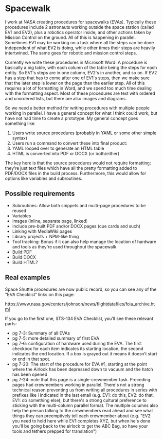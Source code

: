 Spacewalk
=========

I work at NASA creating procedures for spacewalks (EVAs). Typically these procedures include 2 astronauts working outside the space station (called EV1 and EV2), plus a robotics operator inside, and other actions taken by Mission Control on the ground. All of this is happening in parallel. Sometimes EV1 may be working on a task where all the steps can be done independent of what EV2 is doing, while other times their steps are heavily intertwined. The same goes for robotic and mission control steps.

Currently we write these procedures in Microsoft Word. A procedure is basically a big table, with each column of the table being the steps for each entity. So EV1's steps are in one column, EV2's in another, and so on. If EV2 has a step that has to come after one of EV1's steps, then we make sure that the later step is lower on the page than the earlier step. All of this requires a lot of formatting in Word, and we spend too much time dealing with the formatting aspect. Most of these procedures are text with ordered and unordered lists, but there are also images and diagrams.

So we need a better method for writing procedures with multiple people working in parallel. I have a general concept for what I think could work, but have not had time to create a prototype. My general concept goes something like:

1. Users write source procedures (probably in YAML or some other simple syntax)
2. Users run a command to convert these into final product:
  1. YAML looped over to generate an HTML table
  2. HTML is converted into PDF or DOCX (or both/either)

The key here is that the source procedures would not require formatting; they're just text files which have all the pretty formatting added to PDF/DOCX files in the build process. Furthermore, this would allow for options like variables and subroutines.

Possible requirements
---------------------

- Subroutines: Allow both snippets and multi-page procedures to be reused
- Variables
- Images (inline, separate page, linked)
- Include pre-built PDF and/or DOCX pages (cue cards and such)
- Linking with MediaWiki pages
- Library projects + NPM-like thing
- Tool tracking: Bonus if it can also help manage the location of hardware and tools as they're used throughout the spacewalk
- Build PDF
- Build DOCX
- Build HTML?

Real examples
-------------

Space Shuttle procedures are now public record, so you can see any of the "EVA Checklist" links on this page:

https://www.nasa.gov/centers/johnson/news/flightdatafiles/foia_archive.html

If you go to the first one, STS-134 EVA Checklist, you'll see these relevant parts:

* pg 7-3: Summary of all EVAs
* pg 7-5: more detailed summary of first EVA
* pg 7-6: configuration of hardware used during the EVA. The first checkbox for each item indicates its starting location, the second indicates the end location. If a box is grayed out it means it doesn't start or end in that spot.
* pg 7-20: The start of the procedure for EVA #1, starting at the point where the Airlock has been depressed down to vacuum and the hatch has been opened
* pg 7-24: note that this page is a single-crewmember task. Preceding pages had crewmembers working in parallel. There's not a strong technical reason preventing us from writing all procedures in series with prefixes like I indicated in the last email (e.g. EV1: do this, EV2: do that, EV1: do something else), but there's a strong cultural preference to sticking with the multi-column parallel format. The multiple columns also help the person talking to the crewmembers read ahead and see what things they can preemptively tell each crewmember about (e.g. "EV2 you need to hold here while EV1 completes XYZ, but when he's done you'll be going back to the airlock to get the ABC Bag, so have your tools and tethers prepped for translation")
